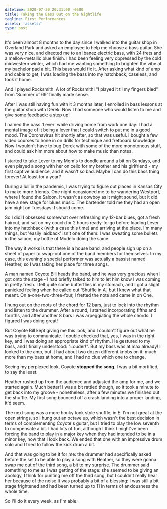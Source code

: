 ```yaml
---
datetime: 2020-07-30 20:31:00 -0500
title: Taking the Bass Out on the Nightlife
tagline: First Performances
assets: 'assets/'
type: post
---
```


It's been almost 8 months to the day since I walked into the guitar shop in Overland Park and asked an employee to help me choose a bass guitar. She was very nice, and directed me to an Ibanez electric bass, with 24 frets and a mellow-metallic blue finish. I had been feeling very oppressed by the cold midwestern winter, which had me wanting something to brighten the vibe at my bachelor pad a bit. This bass would fix it.  After asking what kind of amp and cable to get, I was loading the bass into my hatchback, caseless, and took it home.

And I played Rocksmith. A lot of Rocksmith! "I played it til my fingers bled" from 'Summer of 69' finally made sense.

After I was still having fun with it 3 months later, I enrolled in bass lessons at the guitar shop with Derek. Now I had someone who would listen to me and give some feedback: a step up!

I named the bass 'Lever' while driving home from work one day: I had a mental image of it being a lever that I could switch to put me in a good mood. The Coronavirus hit shortly after, so that was useful. I bought a few video courses to hone in on drills for technique and fretboard knowledge. Now I wouldn't have to bug Derek with some of the more monotonous stuff, and could ask him more about how to make music than notes.

I started to take Lever to my Mom's to doodle around a bit on Sundays, and even played a song with her on cello for my brother and his girlfriend - my first captive audience, and it wasn't so bad. Maybe I can do this bass thing forever! At least for a year?

During a lull in the pandemic, I was trying to figure out places in Kansas City to make more friends. One night occasioned me to be wandering Westport, where I found the Saloon. It wasn't as cowboy as it might sound, but it did have a new stage for blues music. The bartender told me they had an open jam night on Tuesdays: I should come.

So I did! I obsessed somewhat over refreshing my 12-bar blues, got a fresh haircut, and sat on my couch for 2 hours ready-to-go before loading Lever into my hatchback (with a case this time) and arriving at the place. I'm many things, but 'easily laidback' isn't one of them: I was sweating some bullets in the saloon, my bottle of Modelo doing the same.

The way it works is that there is a house band, and people sign up on a sheet of paper to swap-out one of the band members for themselves. In my case, this evening's special performer was actually a bassist named Heather, so I was taking her place for three songs. 

A man named Coyote Bill heads the band, and he was very gracious when I got onto the stage - I had briefly talked to him to let him know I was coming in pretty fresh. I felt quite some butterflies in my stomach, and I got a slight panicked feeling when he called out 'Shuffle in A', but I knew what that meant. On a-one-two-three-four, I fretted the note and came in on One.

I hung out on the roots of the chord for 12 bars, just to lock into the rhythm and listen to the drummer. After a round, I started incorporating fifths and fourths, and after another 8 bars I was arpeggiating the whole chords: I figured I was doing great! 

But Coyote Bill kept giving me this look, and I couldn't figure out what he was trying to communicate. I double checked that, yes, I was in the right key, and I was doing an appropriate kind of rhythm. He gestured to my bass, and I finally understood: "Louder!". But my bass was at max already! I looked to the amp, but it had about two dozen different knobs on it: much more than my bass at home, and I had no clue which one to change. 

Seeing my perplexed look, Coyote **stopped the song**. I was a bit mortified, to say the least.

Heather rushed up from the audience and adjusted the amp for me, and we started again. Much better! I was a bit rattled though, so it took a minute to get back into my groove - nonetheless, after a few minutes we finished out the shuffle. My first song bounced off a crash landing into a proper landing, it'd seem.

The next song was a more honky tonk style shuffle, in E. I'm not great at the open strings, so I hung out an octave up, which wasn't the best decision in terms of complementing Coyote's guitar, but I tried to play the low seventh to compensate a bit. I had lots of fun, although I think I might've been forcing the band to play in a major key when they had intended to be in a minor key, now that I look back. We ended that one with an impressive drum solo and I tried to follow the kick drum a bit.

And that was going to be it for me: the drummer had specifically asked before the set to be able to play a song with Heather, so they were gonna swap me out of the third song, a bit to my surprise. The drummer said something to me as I was getting of the stage: she seemed to be giving an apology, I think for punting me off the third song, but I couldn't really hear her because of the noise.It was probably a bit of a blessing: I was still a bit stage frightened and had been turned up to 11 in terms of anxiousness the whole time.

So I'll do it every week, as I'm able.

